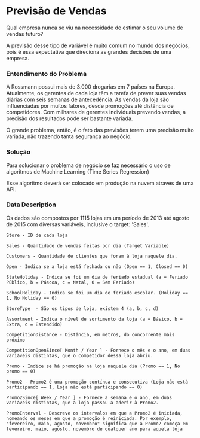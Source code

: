 # Previsão de Vendas

Qual empresa nunca se viu na necessidade de estimar o seu volume de vendas futuro? 

A previsão desse tipo de variável é muito comum no mundo dos negócios, pois é essa expectativa que direciona as grandes decisões de uma empresa.

### Entendimento do Problema
A Rossmann possui mais de 3.000 drogarias em 7 países na Europa. Atualmente, os gerentes de cada loja têm a tarefa de prever suas vendas diárias com seis semanas de antecedência. As vendas da loja são influenciadas por muitos fatores, desde promoções até distância de competidores. Com milhares de gerentes individuais prevendo vendas, a precisão dos resultados pode ser bastante variada. 

O grande problema, então, é o fato das previsões terem uma precisão muito variada, não trazendo tanta segurança ao negócio.

### Solução
Para solucionar o problema de negócio se faz necessário o uso de algoritmos de Machine Learning (Time Series Regression)

Esse algoritmo deverá ser colocado em produção na nuvem através de uma API. 

### Data Description

Os dados são compostos por 1115 lojas em um período de 2013 até agosto de 2015 com diversas variáveis, inclusive o target: 'Sales'.
 
```
Store - ID de cada loja
 
Sales - Quantidade de vendas feitas por dia (Target Variable)
 
Customers - Quantidade de clientes que foram à loja naquele dia.
 
Open - Indica se a loja está fechada ou não (Open == 1, Closed == 0)
 
StateHoliday - Indica se foi um dia de feriado estadual (a = Feriado Público, b = Páscoa, c = Natal, 0 = Sem Feriado)
 
SchoolHoliday - Indica se foi um dia de feriado escolar. (Holiday == 1, No Holiday == 0)
 
StoreType  - São os tipos de loja, existem 4 (a, b, c, d)
 
Assortment - Indica o nível de sortimento da loja (a = Básico, b = Extra, c = Estendido)
 
CompetitionDistance - Distância, em metros, do concorrente mais próximo
 
CompetitionOpenSince[ Month / Year ] - Fornece o mês e o ano, em duas variáveis distintas, que o competidor dessa loja abriu.
 
Promo - Indice se há promoção na loja naquele dia (Promo == 1, No promo == 0)
 
Promo2 - Promo2 é uma promoção contínua e consecutiva (Loja não está participando == 1, Loja não está participando == 0)
 
Promo2Since[ Week / Year ] - Fornece a semana e o ano, em duas variáveis distintas, que a loja passou a aderir à Promo2.
 
PromoInterval - Descreve os intervalos em que a Promo2 é iniciada, nomeando os meses em que a promoção é reiniciada. Por exemplo, "fevereiro, maio, agosto, novembro" significa que a Promo2 começa em fevereiro, maio, agosto, novembro de qualquer ano para aquela loja
```

